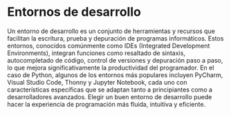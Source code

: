 # Entornos de desarrollo

Un entorno de desarrollo es un conjunto de herramientas y recursos que facilitan la escritura, prueba y depuración de programas informáticos. Estos entornos, conocidos comúnmente como IDEs (Integrated Development Environments), integran funciones como resaltado de sintaxis, autocompletado de código, control de versiones y depuración paso a paso, lo que mejora significativamente la productividad del programador. En el caso de Python, algunos de los entornos más populares incluyen PyCharm, Visual Studio Code, Thonny y Jupyter Notebook, cada uno con características específicas que se adaptan tanto a principiantes como a desarrolladores avanzados. Elegir un buen entorno de desarrollo puede hacer la experiencia de programación más fluida, intuitiva y eficiente.
